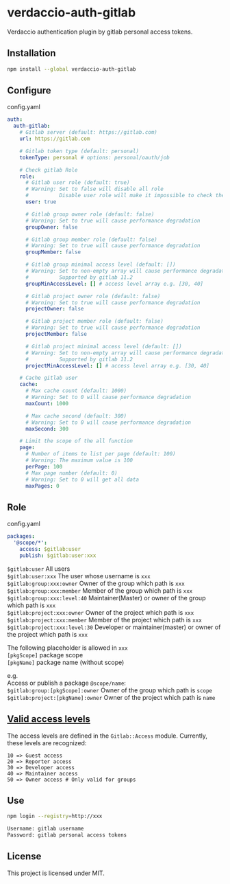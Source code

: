 # verdaccio-auth-gitlab

Verdaccio authentication plugin by gitlab personal access tokens.

## Installation

```bash
npm install --global verdaccio-auth-gitlab
```

## Configure

config.yaml  
```yaml
auth:
  auth-gitlab:
    # Gitlab server (default: https://gitlab.com)
    url: https://gitlab.com

    # Gitlab token type (default: personal)
    tokenType: personal # options: personal/oauth/job

    # Check gitlab Role
    role:
      # Gitlab user role (default: true)
      # Warning: Set to false will disable all role
      #          Disable user role will make it impossible to check the relevance between username and token
      user: true

      # Gitlab group owner role (default: false)
      # Warning: Set to true will cause performance degradation
      groupOwner: false

      # Gitlab group member role (default: false)
      # Warning: Set to true will cause performance degradation
      groupMember: false

      # Gitlab group minimal access level (default: [])
      # Warning: Set to non-empty array will cause performance degradation
      #          Supported by gitlab 11.2
      groupMinAccessLevel: [] # access level array e.g. [30, 40]

      # Gitlab project owner role (default: false)
      # Warning: Set to true will cause performance degradation
      projectOwner: false

      # Gitlab project member role (default: false)
      # Warning: Set to true will cause performance degradation
      projectMember: false

      # Gitlab project minimal access level (default: [])
      # Warning: Set to non-empty array will cause performance degradation
      #          Supported by gitlab 11.2
      projectMinAccessLevel: [] # access level array e.g. [30, 40]

    # Cache gitlab user
    cache:
      # Max cache count (default: 1000)
      # Warning: Set to 0 will cause performance degradation
      maxCount: 1000

      # Max cache second (default: 300)
      # Warning: Set to 0 will cause performance degradation
      maxSecond: 300

    # Limit the scope of the all function
    page:
      # Number of items to list per page (default: 100)
      # Warning: The maximum value is 100
      perPage: 100
      # Max page number (default: 0)
      # Warning: Set to 0 will get all data
      maxPages: 0
```

## Role

config.yaml  
```yaml
packages:
  '@scope/*':
    access: $gitlab:user
    publish: $gitlab:user:xxx
```

`$gitlab:user` All users  
`$gitlab:user:xxx` The user whose username is `xxx`  
`$gitlab:group:xxx:owner` Owner of the group which path is `xxx`  
`$gitlab:group:xxx:member` Member of the group which path is `xxx`  
`$gitlab:group:xxx:level:40` Maintainer(Master) or owner of the group which path is `xxx`  
`$gitlab:project:xxx:owner` Owner of the project which path is `xxx`  
`$gitlab:project:xxx:member` Member of the project which path is `xxx`  
`$gitlab:project:xxx:level:30` Developer or maintainer(master) or owner of the project which path is `xxx`  

The following placeholder is allowed in `xxx`  
`[pkgScope]` package scope  
`[pkgName]` package name (without scope)  

e.g.  
Access or publish a package `@scope/name`:  
`$gitlab:group:[pkgScope]:owner` Owner of the group which path is `scope`  
`$gitlab:project:[pkgName]:owner` Owner of the project which path is `name`  

## [Valid access levels](https://docs.gitlab.com/ce/api/members.html)

The access levels are defined in the `Gitlab::Access` module. Currently, these levels are recognized:
```
10 => Guest access
20 => Reporter access
30 => Developer access
40 => Maintainer access
50 => Owner access # Only valid for groups
```

## Use

```bash
npm login --registry=http://xxx

Username: gitlab username
Password: gitlab personal access tokens
```

## License

This project is licensed under MIT.
